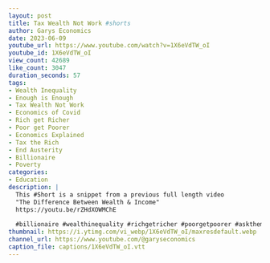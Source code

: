 ```yaml
---
layout: post
title: Tax Wealth Not Work #shorts
author: Garys Economics
date: 2023-06-09
youtube_url: https://www.youtube.com/watch?v=1X6eVdTW_oI
youtube_id: 1X6eVdTW_oI
view_count: 42689
like_count: 3047
duration_seconds: 57
tags:
- Wealth Inequality
- Enough is Enough
- Tax Wealth Not Work
- Economics of Covid
- Rich get Richer
- Poor get Poorer
- Economics Explained
- Tax the Rich
- End Austerity
- Billionaire
- Poverty
categories:
- Education
description: |
  This #Short is a snippet from a previous full length video 
  "The Difference Between Wealth & Income" 
  https://youtu.be/rZHdXOWMChE
  
  #billionaire #wealthinequality #richgetricher #poorgetpoorer #askthem   #enoughisenough #assets #governmentdebt #moneyisatoken #whatismoney #700billion #inflation #costoflivingcrisis #whereisthemoney #showmethemoney #gdp #theydontevenknow #taxwealthnotwork
thumbnail: https://i.ytimg.com/vi_webp/1X6eVdTW_oI/maxresdefault.webp
channel_url: https://www.youtube.com/@garyseconomics
caption_file: captions/1X6eVdTW_oI.vtt
---
```

